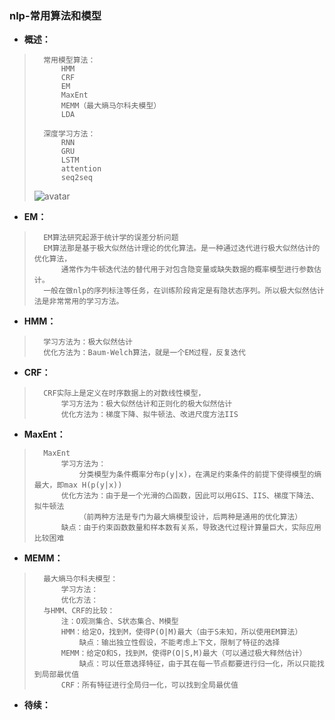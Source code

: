 ### nlp-常用算法和模型
- **概述：**
>       常用模型算法：
>           HMM
>           CRF
>           EM
>           MaxEnt
>           MEMM（最大熵马尔科夫模型）
>           LDA
>
>       深度学习方法：
>           RNN
>           GRU
>           LSTM
>           attention
>           seq2seq
>
>
> ![avatar](https://github.com/nwaiting/wolf-ai/blob/master/wolf_others/pic/nb_hmm_crf.png)
>

- **EM：**
>       EM算法研究起源于统计学的误差分析问题
>       EM算法那是基于极大似然估计理论的优化算法。是一种通过迭代进行极大似然估计的优化算法，
>           通常作为牛顿迭代法的替代用于对包含隐变量或缺失数据的概率模型进行参数估计。
>       一般在做nlp的序列标注等任务，在训练阶段肯定是有隐状态序列。所以极大似然估计法是非常常用的学习方法。
>

- **HMM：**
>       学习方法为：极大似然估计
>       优化方法为：Baum-Welch算法，就是一个EM过程，反复迭代
>

- **CRF：**
>       CRF实际上是定义在时序数据上的对数线性模型，
>           学习方法为：极大似然估计和正则化的极大似然估计
>           优化方法为：梯度下降、拟牛顿法、改进尺度方法IIS
>

- **MaxEnt：**
>       MaxEnt
>           学习方法为：
>               分类模型为条件概率分布p(y|x)，在满足约束条件的前提下使得模型的熵最大，即max H(p(y|x))
>           优化方法为：由于是一个光滑的凸函数，因此可以用GIS、IIS、梯度下降法、拟牛顿法
>               （前两种方法是专门为最大熵模型设计，后两种是通用的优化算法）
>           缺点：由于约束函数数量和样本数有关系，导致迭代过程计算量巨大，实际应用比较困难
>

- **MEMM：**
>       最大熵马尔科夫模型：
>           学习方法：
>           优化方法：
>       与HMM、CRF的比较：
>           注：O观测集合、S状态集合、M模型
>           HMM：给定O，找到M，使得P(O|M)最大（由于S未知，所以使用EM算法）
>               缺点：输出独立性假设，不能考虑上下文，限制了特征的选择
>           MEMM：给定O和S，找到M，使得P(O|S,M)最大（可以通过极大释然估计）
>               缺点：可以任意选择特征，由于其在每一节点都要进行归一化，所以只能找到局部最优值
>           CRF：所有特征进行全局归一化，可以找到全局最优值
>
>
>
>
>
>
>
>
>
>
>

- **待续：**
>
>
>
>
>
>
>
>
>
>
>
>
>
>
>
